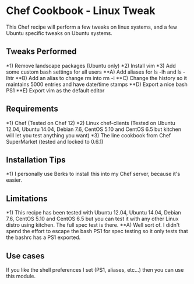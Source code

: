 Chef Cookbook - Linux Tweak
==============

This Chef recipe will perform a few tweaks on linux systems, and a few Ubuntu specific tweaks on Ubuntu systems.


Tweaks Performed
------------
*1) Remove landscape packages (Ubuntu only)
*2) Install vim
*3) Add some custom bash settings for all users
**A) Add aliases for ls -lh and ls -lhtr
**B) Add an alias to change rm into rm -i
**C) Change the history so it maintains 5000 entries and have date/time stamps
**D) Export a nice bash PS1
**E) Export vim as the default editor

Requirements
------------
*1) Chef (Tested on Chef 12)
*2) Linux chef-clients (Tested on Ubuntu 12.04, Ubuntu 14.04, Debian 7.6, CentOS 5.10 and CentOS 6.5 but kitchen will let you test anything you want)
*3) The line cookbook from Chef SuperMarket (tested and locked to 0.6.1)

Installation Tips
------------

*1) I personally use Berks to install this into my Chef server, because it's easier.

Limitations
------------
*1) This recipe has been tested with Ubuntu 12.04, Ubuntu 14.04, Debian 7.6, CentOS 5.10 and CentOS 6.5 but you can test it with any other Linux distro using kitchen. The full spec test is there.
**A) Well sort of. I didn't spend the effort to escape the bash PS1 for spec testing so it only tests that the bashrc has a PS1 exported.

Use cases
------------
If you like the shell preferences I set (PS1, aliases, etc...) then you can use this module.
